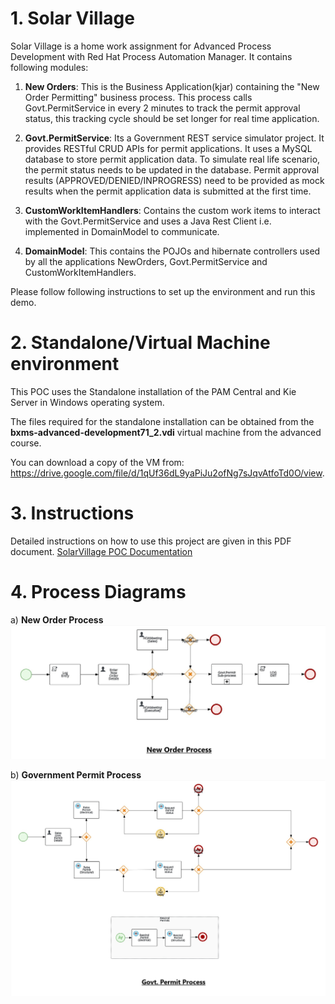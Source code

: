 

# 1. Solar Village
Solar Village is a home work assignment for Advanced Process Development with Red Hat Process Automation Manager. It contains following modules:

1.  **New Orders**: This is the Business Application(kjar) containing the "New Order Permitting" business process. This process calls Govt.PermitService in every 2 minutes to track the permit approval status, this tracking cycle should be set longer for real time application.

2.  **Govt.PermitService**:  Its a Government REST service simulator project. It provides RESTful CRUD APIs for permit applications. It uses a MySQL database to store permit application data. To simulate real life scenario, the permit status needs to be updated in the database. 
Permit approval results (APPROVED/DENIED/INPROGRESS) need to be provided as mock results when the permit application data is submitted at the first time.

3. **CustomWorkItemHandlers**: Contains the custom work items to interact with the Govt.PermitService and uses a Java Rest Client i.e. implemented in DomainModel to communicate.
4.  **DomainModel**: This contains the POJOs and hibernate controllers used by all the applications NewOrders, Govt.PermitService and CustomWorkItemHandlers.

Please follow following instructions to set up the environment and run this demo.


# 2. Standalone/Virtual Machine environment

This POC uses the Standalone installation of the PAM Central and Kie Server in Windows operating system.

The files required for the standalone installation can be obtained from the **bxms-advanced-development71_2.vdi** virtual machine from the advanced course.

You can download a copy of the VM from:
https://drive.google.com/file/d/1qUf36dL9yaPiJu2ofNg7sJqvAtfoTd0O/view.

# 3. Instructions

Detailed instructions on how to use this project are given in this PDF document.
[SolarVillage POC Documentation](src/resources/SolarVillage_Documentation.pdf)

# 4. Process Diagrams

 a) **New Order Process**
 ![](src/resources/img/NewOrder.bpmn.jpg)

b) **Government Permit Process**
![](src/resources/img/GovtPermit.bpmn.jpg)